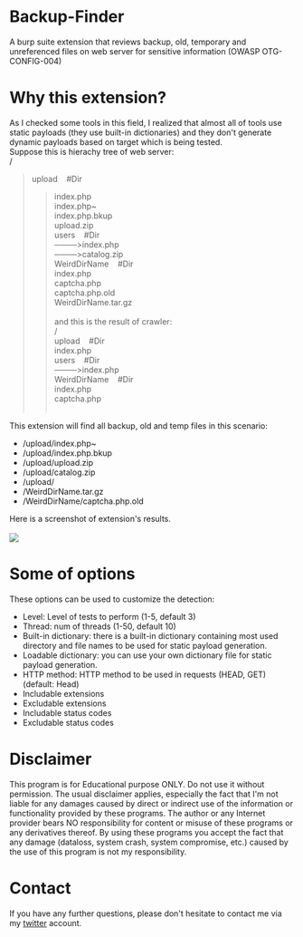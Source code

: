 # Backup-Finder
A burp suite extension that reviews backup, old, temporary and unreferenced files on web server for sensitive information (OWASP OTG-CONFIG-004)


# Why this extension?
As I checked some tools in this field, I realized that almost all of tools use static payloads (they use built-in dictionaries) and they don't generate dynamic payloads based on target which is being tested.</br>
Suppose this is hierachy tree of web server:</br>
/</br>
>upload&nbsp;&nbsp;&nbsp;&nbsp;#Dir</br>
>>index.php</br>
>>index.php~</br>
>>index.php.bkup</br>
>>upload.zip</br>
>>users&nbsp;&nbsp;&nbsp;&nbsp;#Dir</br>
>────>index.php</br>
>────>catalog.zip</br>
>WeirdDirName&nbsp;&nbsp;&nbsp;&nbsp;#Dir</br>
>>index.php</br>
>>captcha.php</br>
>>captcha.php.old</br>
>WeirdDirName.tar.gz</br></br>
and this is the result of crawler:</br>
/</br>
>upload&nbsp;&nbsp;&nbsp;&nbsp;#Dir</br>
>>index.php</br>
>>users&nbsp;&nbsp;&nbsp;&nbsp;#Dir</br>
>────>index.php</br>
>WeirdDirName&nbsp;&nbsp;&nbsp;&nbsp;#Dir</br>
>>index.php</br>
>>captcha.php</br></br>

This extension will find all backup, old and temp files in this scenario:</br>
* /upload/index.php~
* /upload/index.php.bkup
* /upload/upload.zip
* /upload/catalog.zip
* /upload/
* /WeirdDirName.tar.gz
* /WeirdDirName/captcha.php.old

Here is a screenshot of extension's results.</br></br>
<img src="https://cdn1.imggmi.com/uploads/2018/9/10/e86bc9fdfec3ae10d84dbad11ca21540-full.png">

# Some of options
These options can be used to customize the detection:
* Level: Level of tests to perform (1-5, default 3)
* Thread: num of threads (1-50, default 10)
* Built-in dictionary: there is a built-in dictionary containing most used directory and file names to be used for static payload generation.
* Loadable dictionary: you can use your own dictionary file for static payload generation.
* HTTP method: HTTP method to be used in requests (HEAD, GET)(default: Head)
* Includable extensions
* Excludable extensions
* Includable status codes
* Excludable status codes

# Disclaimer
This program is for Educational purpose ONLY. Do not use it without permission. The usual disclaimer applies, especially the fact that I'm not liable for any damages caused by direct or indirect use of the information or functionality provided by these programs. The author or any Internet provider bears NO responsibility for content or misuse of these programs or any derivatives thereof. By using these programs you accept the fact that any damage (dataloss, system crash, system compromise, etc.) caused by the use of this program is not my responsibility.

# Contact
If you have any further questions, please don't hesitate to contact me via my <a href="https://twitter.com/MoeinFatehi">twitter</a> account.
